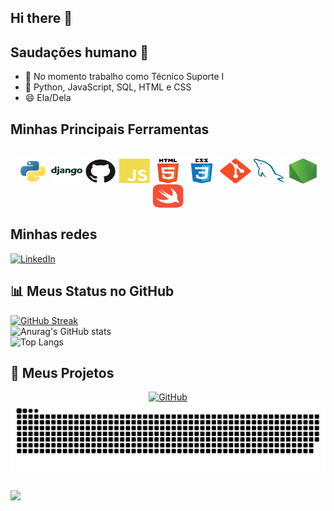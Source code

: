 ## Hi there 👋
      
## Saudações humano 🖖

- 🔭 No momento trabalho como Técnico Suporte I
- 🌱 Python, JavaScript, SQL, HTML e CSS  
- 😄 Ela/Dela

## Minhas Principais Ferramentas
<div align="center" style="display: inline_block"><br>
  <img align="center" height="40" width="50" src="https://raw.githubusercontent.com/devicons/devicon/master/icons/python/python-original.svg">
  <img align="center" height="40" width="50" src="https://github.com/devicons/devicon/blob/master/icons/django/django-plain-wordmark.svg">
  <img align="center" height="40" width="50" src="https://github.com/devicons/devicon/blob/master/icons/github/github-original.svg">
  <img align="center" height="40" width="50" src="https://github.com/devicons/devicon/blob/master/icons/javascript/javascript-plain.svg">
  <img align="center" height="40" width="50" src="https://github.com/devicons/devicon/blob/master/icons/html5/html5-original-wordmark.svg">
  <img align="center" height="40" width="50" src="https://github.com/devicons/devicon/blob/master/icons/css3/css3-original-wordmark.svg">
  <img align="center" height="40" width="50" src="https://github.com/devicons/devicon/blob/master/icons/git/git-original.svg">
  <img align="center" height="40" width="50" src="https://github.com/devicons/devicon/blob/master/icons/mysql/mysql-original.svg">
  <img align="center" height="40" width="50" src="https://github.com/devicons/devicon/blob/master/icons/nodejs/nodejs-original.svg">
      <img align="center" height="40" width="50" src="https://github.com/devicons/devicon/blob/master/icons/swift/swift-original.svg">
</div>

## Minhas redes
<div>
<a href="https://www.linkedin.com/in/%C3%A9rica-santos-bbba3b248/" target="_blank"><img src="https://img.shields.io/badge/-LinkedIn-%230077B5?style=for-the-badge&logo=linkedin&logoColor=white" alt="LinkedIn"></a> 
</div>

## 📊 Meus Status no GitHub

[![GitHub Streak](https://github-readme-streak-stats-six-ruddy.vercel.app?user=MARISTELAOLIVEIRA&theme=dracula&locale=pt_BR&date_format=j%20M%5B%20Y%5D)](https://git.io/streak-stats)<br>
![Anurag's GitHub stats](https://github-readme-stats.vercel.app/api?username=MARISTELAOLIVEIRA&show_icons=true&theme=dracula)<br>
![Top Langs](https://github-readme-stats.vercel.app/api/top-langs/?username=MARISTELAOLIVEIRA&langs_count=8&layout=compact&hide_progress=true&theme=dracula)


## 🚀 Meus Projetos

<div style="text-align: center;">
  <a href="https://github.com/MARISTELAOLIVEIRA" target="_blank">
    <img src="https://img.shields.io/badge/-GitHub-%23181717?style=for-the-badge&logo=github&logoColor=white" alt="GitHub">
  </a>
</div>

<picture align="center">
  <source media="(prefers-color-scheme: dark)" srcset="https://raw.githubusercontent.com/mari4souza/mari4souza/output/github-contribution-grid-snake-dark.svg">
  <source media="(prefers-color-scheme: light)" srcset="https://raw.githubusercontent.com/mari4souza/mari4souza/output/github-contribution-grid-snake-dark.svg">
  <img align="center" alt="github contribution grid snake animation" src="https://raw.githubusercontent.com/mari4souza/mari4souza/output/github-contribution-grid-snake.svg">
</picture><br><br>

![](https://visitcount.itsvg.in/api?id=MARISTELAOLIVEIRA&icon=0&color=0)

